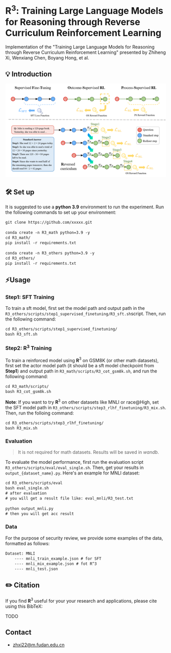 

<h1 align="left"><strong>R</strong><sup>3</sup>: Training Large Language Models for <strong>R</strong>easoning through <strong>R</strong>everse Curriculum <strong>R</strong>einforcement Learning</h1>

<space for arxiv badge>
Implementation of the "Training Large Language Models for Reasoning through Reverse Curriculum Reinforcement Learning" presented by Zhiheng Xi, Wenxiang Chen, Boyang Hong, et al.

## 💡 Introduction

![](src/figures/main.png)

## 🛠️ Set up

It is suggested to use a **python 3.9** environment to run the experiment. Run the following commands to set up your environment:

```
git clone https://github.com/xxxxx.git

conda create -n R3_math python=3.9 -y
cd R3_math/
pip install -r requirements.txt

conda create -n R3_others python=3.9 -y
cd R3_others/
pip install -r requirements.txt
```

## ⚡️Usage

### Step1: SFT Training

To train a sft model, first set the model path and output path in the  `R3_others/scripts/step1_supervised_finetuning/R3_sft.sh`script. Then, run the following command:

```
cd R3_others/scripts/step1_supervised_finetuning/
bash R3_sft.sh
```

### Step2: R<sup>3</sup> Training

To train a reinforced model using **R**$^3$ on GSM8K (or other math datasets), first set the actor model path (it should be a sft model checkpoint from **Step1**) and output path in `R3_math/scripts/R3_cot_gsm8k.sh`, and run the following command:

```
cd R3_math/scripts/
bash R3_cot_gsm8k.sh
```

**Note**: If you want to try **R**$^3$ on other datasets like MNLI or race@High, set the SFT model path in `R3_others/scripts/step3_rlhf_finetuning/R3_mix.sh`. Then, run the folloing command:

```
cd R3_others/scripts/step3_rlhf_finetuning/
bash R3_mix.sh
```

### Evaluation

> It is not required for math datasets. Results will be saved in *wandb*.

To evaluate the model performance, first run the evaluation script `R3_others/scripts/eval/eval_single.sh`. Then, get your results in `output_{dataset_name}.py`. Here's an example for MNLI dataset:

```
cd R3_others/scripts/eval
bash eval_single.sh
# after evaluation
# you will get a result file like: eval_mnli/R3_test.txt

python output_mnli.py
# then you will get acc result
```

### Data

For the purpose of security review, we provide some examples of the data, formatted as follows:

```
Dataset: MNLI
	---- mnli_train_example.json # for SFT
	---- mnli_mix_example.json # fot R^3
	---- mnli_test.json
```

## ✏️ Citation

If you find **R**$^3$ useful for your your research and applications, please cite using this BibTeX:

TODO


## Contact
- zhxi22@m.fudan.edu.cn
